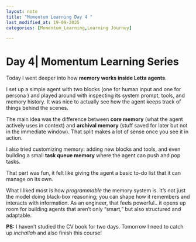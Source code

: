 ```yaml
---
layout: note
title: "Momentum Learning Day 4 "
last_modified_at: 19-09-2025 
categories: [Momentum_Learning,Learning Journey]

---
```

 # Day 4| Momentum Learning Series

Today I went deeper into how **memory works inside Letta agents**. 

I set up a simple agent with two blocks (one for human input and one for persona ) and played around with inspecting its system prompt, tools, and memory history. 
It was nice to actually see how the agent keeps track of things behind the scenes.  


The main idea was the difference between **core memory** (what the agent actively uses in context) 
and **archival memory** (stuff saved for later but not in the immediate window). That split makes a lot of sense once you see it in action.  


I also tried customizing memory: adding new blocks and tools, and even building a small **task queue memory** where the agent can push and pop tasks. 

That part was fun, it felt like giving the agent a basic to-do list that it can manage on its own.  

What I liked most is how *programmable* the memory system is.
It’s not just the model doing black-box reasoning; you can shape how it remembers and interacts with information. 
As an engineer, that feels powerful.. it opens up room for building agents that aren’t only “smart,” but also structured and adaptable.  

**PS:** I haven’t studied the CV book for two days. Tomorrow I need to catch up *inchallah* and also finish this course!  
